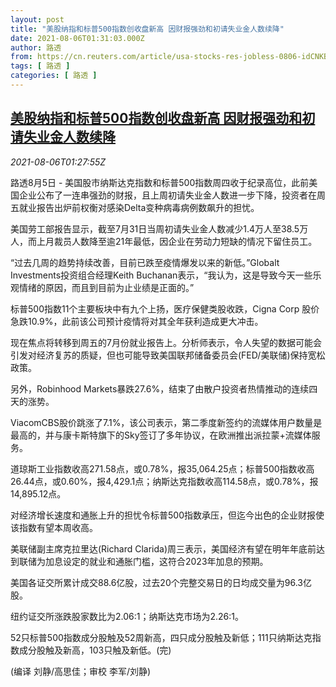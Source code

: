 ```yaml
---
layout: post
title: "美股纳指和标普500指数创收盘新高 因财报强劲和初请失业金人数续降"
date: 2021-08-06T01:31:03.000Z
author: 路透
from: https://cn.reuters.com/article/usa-stocks-res-jobless-0806-idCNKBS2F703X
tags: [ 路透 ]
categories: [ 路透 ]
---
```

<!--1628213463000-->
[美股纳指和标普500指数创收盘新高 因财报强劲和初请失业金人数续降](https://cn.reuters.com/article/usa-stocks-res-jobless-0806-idCNKBS2F703X)
------

<div>
<div><i>2021-08-06T01:27:55Z</i></div><p>路透8月5日 - 美国股市纳斯达克指数和标普500指数周四收于纪录高位，此前美国企业公布了一连串强劲的财报，且上周初请失业金人数进一步下降，投资者在周五就业报告出炉前权衡对感染Delta变种病毒病例数飙升的担忧。</p><p>美国劳工部报告显示，截至7月31日当周初请失业金人数减少1.4万人至38.5万人，而上月裁员人数降至逾21年最低，因企业在劳动力短缺的情况下留住员工。</p><p>“过去几周的趋势持续改善，目前已跌至疫情爆发以来的新低。”Globalt Investments投资组合经理Keith Buchanan表示，“我认为，这是导致今天一些乐观情绪的原因，而且到目前为止业绩是正面的。”</p><p>标普500指数11个主要板块中有九个上扬，医疗保健类股收跌，Cigna Corp 股价急跌10.9%，此前该公司预计疫情将对其全年获利造成更大冲击。</p><p>现在焦点将转移到周五的7月份就业报告上。分析师表示，令人失望的数据可能会引发对经济复苏的质疑，但也可能导致美国联邦储备委员会(FED/美联储)保持宽松政策。</p><p>另外，Robinhood Markets暴跌27.6%，结束了由散户投资者热情推动的连续四天的涨势。</p><p>ViacomCBS股价跳涨了7.1%，该公司表示，第二季度新签约的流媒体用户数量是最高的，并与康卡斯特旗下的Sky签订了多年协议，在欧洲推出派拉蒙+流媒体服务。</p><p>道琼斯工业指数收高271.58点，或0.78%，报35,064.25点；标普500指数收高26.44点，或0.60%，报4,429.1点；纳斯达克指数收高114.58点，或0.78%，报14,895.12点。</p><p>对经济增长速度和通胀上升的担忧令标普500指数承压，但迄今出色的企业财报使该指数有望本周收高。</p><p>美联储副主席克拉里达(Richard Clarida)周三表示，美国经济有望在明年年底前达到联储为加息设定的就业和通胀门槛，这符合2023年加息的预期。</p><p>美国各证交所累计成交88.6亿股，过去20个完整交易日的日均成交量为96.3亿股。</p><p>纽约证交所涨跌股家数比为2.06:1；纳斯达克市场为2.26:1。</p><p>52只标普500指数成分股触及52周新高，四只成分股触及新低；111只纳斯达克指数成分股触及新高，103只触及新低。(完)</p><p>(编译 刘静/高思佳；审校 李军/刘静)</p>
</div>
